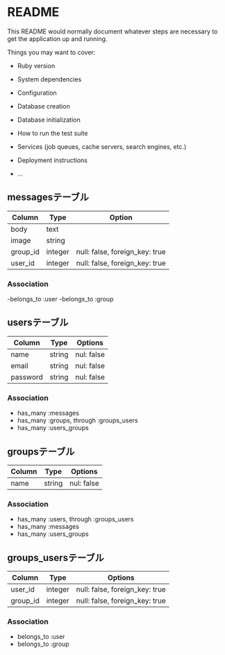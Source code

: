# README

This README would normally document whatever steps are necessary to get the
application up and running.

Things you may want to cover:

* Ruby version

* System dependencies

* Configuration

* Database creation

* Database initialization

* How to run the test suite

* Services (job queues, cache servers, search engines, etc.)

* Deployment instructions

* ...
## messagesテーブル

|Column|Type|Option|
|------|----|------|
|body|text|
|image|string|
|group_id|integer|null: false, foreign_key: true|
|user_id|integer|null: false, foreign_key: true|

### Association
-belongs_to :user
-belongs_to :group


## usersテーブル
|Column|Type|Options|
|------|----|-------|
|name|string|nul: false|
|email|string|nul: false|
|password|string|nul: false|

### Association
- has_many :messages
- has_many :groups, through :groups_users
- has_many :users_groups


## groupsテーブル
|Column|Type|Options|
|------|----|-------|
|name|string|nul: false|

### Association
- has_many :users, through :groups_users
- has_many :messages
- has_many :users_groups


## groups_usersテーブル

|Column|Type|Options|
|------|----|-------|
|user_id|integer|null: false, foreign_key: true|
|group_id|integer|null: false, foreign_key: true|

### Association
- belongs_to :user
- belongs_to :group